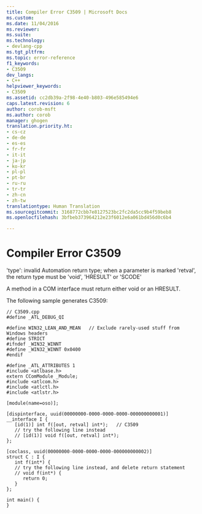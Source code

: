 ```yaml
---
title: Compiler Error C3509 | Microsoft Docs
ms.custom: 
ms.date: 11/04/2016
ms.reviewer: 
ms.suite: 
ms.technology:
- devlang-cpp
ms.tgt_pltfrm: 
ms.topic: error-reference
f1_keywords:
- C3509
dev_langs:
- C++
helpviewer_keywords:
- C3509
ms.assetid: cc2db39a-2f98-4e40-b803-496e585494e6
caps.latest.revision: 6
author: corob-msft
ms.author: corob
manager: ghogen
translation.priority.ht:
- cs-cz
- de-de
- es-es
- fr-fr
- it-it
- ja-jp
- ko-kr
- pl-pl
- pt-br
- ru-ru
- tr-tr
- zh-cn
- zh-tw
translationtype: Human Translation
ms.sourcegitcommit: 3168772cbb7e8127523bc2fc2da5cc9b4f59beb8
ms.openlocfilehash: 3bfbeb373964212e23f6012e6a061bd456d0c6b4

---
```

# Compiler Error C3509
'type': invalid Automation return type; when a parameter is marked 'retval', the return type must be 'void', 'HRESULT' or 'SCODE'  
  
 A method in a COM interface must return either void or an HRESULT.  
  
 The following sample generates C3509:  
  
```  
// C3509.cpp  
#define _ATL_DEBUG_QI  
  
#define WIN32_LEAN_AND_MEAN   // Exclude rarely-used stuff from Windows headers  
#define STRICT  
#ifndef _WIN32_WINNT  
#define _WIN32_WINNT 0x0400  
#endif  
  
#define _ATL_ATTRIBUTES 1  
#include <atlbase.h>  
extern CComModule _Module;  
#include <atlcom.h>  
#include <atlctl.h>  
#include <atlstr.h>  
  
[module(name=oso)];  
  
[dispinterface, uuid(00000000-0000-0000-0000-000000000001)]  
__interface I {  
   [id(1)] int f([out, retval] int*);   // C3509  
   // try the following line instead  
   // [id(1)] void f([out, retval] int*);  
};  
  
[coclass, uuid(00000000-0000-0000-0000-000000000002)]  
struct C : I {  
   int f(int*) {  
   // try the following line instead, and delete return statement  
   // void f(int*) {  
      return 0;  
   }  
};  
  
int main() {  
}  
```


<!--HONumber=Jan17_HO2-->


